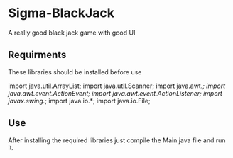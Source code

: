 # Sigma-BlackJack
A really good black jack game with good UI


## Requirments

These libraries should be installed before use

import java.util.ArrayList;
import java.util.Scanner;
import java.awt.*;
import java.awt.event.ActionEvent;
import java.awt.event.ActionListener;
import javax.swing.*;
import java.io.*;
import java.io.File;


## Use

After installing the required libraries just compile the Main.java file and run it.
